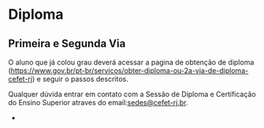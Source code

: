 # **Diploma**

## Primeira e Segunda Via

O aluno que já colou grau deverá acessar a pagina de obtenção de diploma (https://www.gov.br/pt-br/servicos/obter-diploma-ou-2a-via-de-diploma-cefet-rj) e seguir o passos descritos.

Qualquer dúvida entrar em contato com a Sessão de Diploma e Certificação do Ensino Superior atraves do email:sedes@cefet-rj.br.

-
